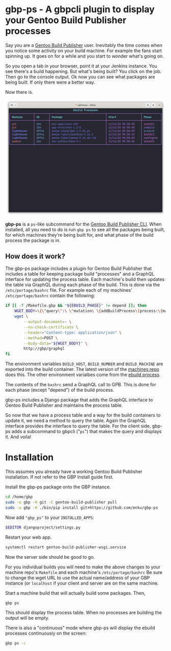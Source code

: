 # gbp-ps - A gbpcli plugin to display your Gentoo Build Publisher processes

Say you are a [Gentoo Build
Publisher](https://github.com/enku/gentoo-build-publisher) user. Inevitably
the time comes when you notice some activity on your build machine. For
example the fans start spinning up. It goes on for a while and you start to
wonder what's going on.

So you open a tab in your browser, point it at your Jenkins instance. You see
there's a build happening. But what's being built?  You click on the job. Then
go to the console output. Ok now you can see what packages are being built. If
only there were a better way.

Now there is.

![Screenshot](docs/screenshot.png)

**gbp-ps** is a `ps`-like subcommand for the [Gentoo Build Publisher
CLI](https://github.com/enku/gbpcli). When installed, all you need to do is
run `gbp ps` to see all the packages being built, for which machines they're
being built for, and what phase of the build process the package is in.

## How does it work?

The gbp-ps package includes a plugin for Gentoo Build Publisher that includes
a table for keeping package build "processes" and a GraphQL interface for
updating the process table. Each machine's build then updates the table via
GraphQL during each phase of the build. This is done via the
`/etc/portage/bashrc` file.  For example each of my machines'
`/etc/portage/bashrc` contain the following:

```bash
if [[ -f /Makefile.gbp && "${EBUILD_PHASE}" != depend ]]; then
    WGET_BODY=\{\"query\":\ \"mutation\ \{addBuildProcess\(process:\{machine:\\\"${BUILD_MACHINE}\\\",buildHost:\\\"${BUILD_HOST}\\\",package:\\\"${CATEGORY}/${PF}\\\",id:\\\"${BUILD_NUMBER}\\\",phase:\\\"${EBUILD_PHASE}\\\",startTime:\\\""$(date -u +%Y-%m-%mT%H:%M:%S.%N+00:00)"\\\"\}\)\{message\}\}\",\ \"variables\":\ null\}
    wget \
        --output-document=- \
        --no-check-certificate \
        --header="Content-type: application/json" \
        --method=POST \
        --body-data="${WGET_BODY}" \
        http://gbp/graphql
fi
```

The environment variables `BUILD_HOST`, `BUILD_NUMBER` and `BUILD_MACHINE` are
exported into the build container. The latest version of the [machines
repo](https://github.com/enku/gbp-machines) does this. The other environment
varialbes come from the [ebuild
process](https://wiki.gentoo.org/wiki//etc/portage/bashrc).

The contents of the `bashrc` send a GraphQL call to GPB. This is done for each
phase (except "depend") of the build process.

gbp-ps includes a Django package that adds the GraphQL interface to Gentoo
Build Publisher and maintains the process table.

So now that we have a process table and a way for the build containers to
update it, we need a method to query the table. Again the GraphQL interface
provides the interface to query the table. For the client side, gbp-ps adds a
subcommand to gbpcli ("`ps`") that makes the query and displays it. And voila!

# Installation

This assumes you already have a working Gentoo Build Publisher installation.
If not refer to the GBP Install guide first.

Install the gbp-ps package onto the GBP instance.

```sh
cd /home/gbp
sudo -u gbp -H git -C gentoo-build-publisher pull
sudo -u gbp -H ./bin/pip install git+https://github.com/enku/gbp-ps
```

Now add `"gbp_ps"` to your `INSTALLED_APPS`:

```sh
$EDITOR djangoproject/settings.py
```

Restart your web app.

```sh
systemctl restart gentoo-build-publisher-wsgi.service
```

Now the server side should be good to go.

For you individual builds you will need to make the above changes to your
machine repo's `Makefile` and each machine's `/etc/portage/bashrc` Be sure to
change the wget URL to use the actual name/address of your GBP instance (or
`localhost` if your client and server are on the same machine.

Start a machine build that will actually build some packages. Then,

```sh
gbp ps
```

This should display the process table.  When no processes are building the
output will be empty.

There is also a "continuous" mode where gbp-ps will display the ebuild processes
continuously on the screen:

```sh
gbp ps -c
```
